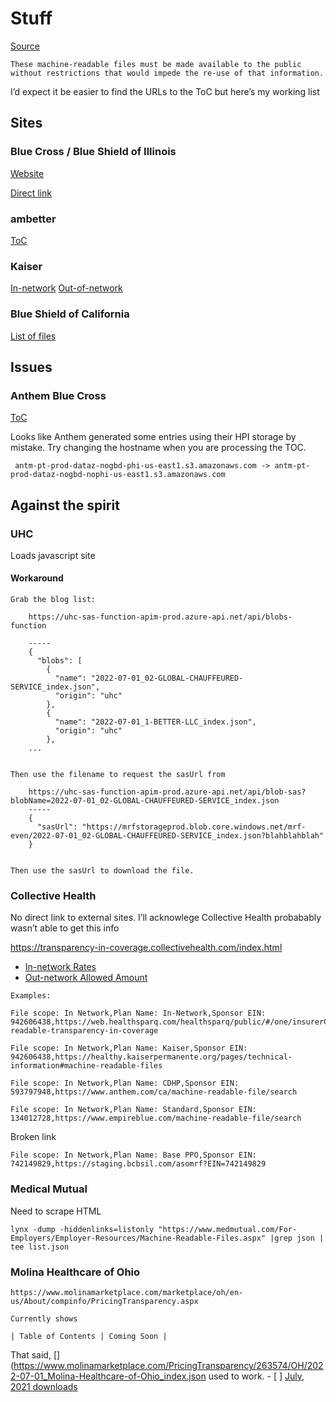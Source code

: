 # Stuff

[Source](https://github.com/CMSgov/price-transparency-guide)

`These machine-readable files must be made available to the public without restrictions that would impede the re-use of that information.`

I’d expect it be easier to find the URLs to the ToC but here’s my
working list

## Sites

### Blue Cross / Blue Shield of Illinois

[Website](https://www.bcbsil.com/member/policy-forms/machine-readable-file)

[Direct
link](https://app0004702110a5prdnc868.blob.core.windows.net/toc/2022-07-12_Blue-Cross-and-Blue-Shield-of-Illinois_index.json)

### ambetter

[ToC](https://api.centene.com/ambetter/reference/cms-data-index.json)

### Kaiser

[In-network](https://healthy.kaiserpermanente.org/pricing/innetwork/2022-07_List.txt)
[Out-of-network](https://healthy.kaiserpermanente.org/pricing/outofnetwork/2022-07_List.txt)

### Blue Shield of California

[List of
files](https://mrf.healthsparq.com/bsca-egress.nophi.kyruushsq.com/prd/mrf/BSCA_I/BSCA/latest_metadata.json)

## Issues

### Anthem Blue Cross

[ToC](https://antm-pt-prod-dataz-nogbd--us-east1.s3.amazonaws.com/anthem/2022-07-01_anthem_index.json.gz)

Looks like Anthem generated some entries using their HPI storage by
mistake. Try changing the hostname when you are processing the TOC.

     antm-pt-prod-dataz-nogbd-phi-us-east1.s3.amazonaws.com -> antm-pt-prod-dataz-nogbd-nophi-us-east1.s3.amazonaws.com

## Against the spirit

### UHC

Loads javascript site

#### Workaround

    Grab the blog list:

        https://uhc-sas-function-apim-prod.azure-api.net/api/blobs-function
        
        -----
        {
          "blobs": [
            {
              "name": "2022-07-01_02-GLOBAL-CHAUFFEURED-SERVICE_index.json",
              "origin": "uhc"
            },
            {
              "name": "2022-07-01_1-BETTER-LLC_index.json",
              "origin": "uhc"
            },
        ...
        

    Then use the filename to request the sasUrl from

        https://uhc-sas-function-apim-prod.azure-api.net/api/blob-sas?blobName=2022-07-01_02-GLOBAL-CHAUFFEURED-SERVICE_index.json
        -----
        {
          "sasUrl": "https://mrfstorageprod.blob.core.windows.net/mrf-even/2022-07-01_02-GLOBAL-CHAUFFEURED-SERVICE_index.json?blahblahblah"
        }
        

    Then use the sasUrl to download the file.

### Collective Health

No direct link to external sites. I’ll acknowlege Collective Health
probabably wasn’t able to get this info

https://transparency-in-coverage.collectivehealth.com/index.html

-   [In-network
    Rates](https://transparency-in-coverage.collectivehealth.com/in-network-rates-meta.txt)
-   [Out-network Allowed
    Amount](https://transparency-in-coverage.collectivehealth.com/allowed-amount-meta.txt)

<!-- -->

    Examples:

    File scope: In Network,Plan Name: In-Network,Sponsor EIN: 942606438,https://web.healthsparq.com/healthsparq/public/#/one/insurerCode=BSCA_I&brandCode=BSCA/machine-readable-transparency-in-coverage

    File scope: In Network,Plan Name: Kaiser,Sponsor EIN: 942606438,https://healthy.kaiserpermanente.org/pages/technical-information#machine-readable-files

    File scope: In Network,Plan Name: CDHP,Sponsor EIN: 593797948,https://www.anthem.com/ca/machine-readable-file/search

    File scope: In Network,Plan Name: Standard,Sponsor EIN: 134012728,https://www.empireblue.com/machine-readable-file/search

Broken link

    File scope: In Network,Plan Name: Base PPO,Sponsor EIN: 742149829,https://staging.bcbsil.com/asomrf?EIN=742149829

### Medical Mutual

Need to scrape HTML
[](https://www.medmutual.com/For-Employers/Employer-Resources/Machine-Readable-Files.aspx)

    lynx -dump -hiddenlinks=listonly "https://www.medmutual.com/For-Employers/Employer-Resources/Machine-Readable-Files.aspx" |grep json | tee list.json

### Molina Healthcare of Ohio

    https://www.molinamarketplace.com/marketplace/oh/en-us/About/compinfo/PricingTransparency.aspx

    Currently shows

    | Table of Contents | Coming Soon |

That said,
\[\](https://www.molinamarketplace.com/PricingTransparency/263574/OH/2022-07-01_Molina-Healthcare-of-Ohio_index.json
used to work. - \[ \] [July, 2021 downloads](molina/)

